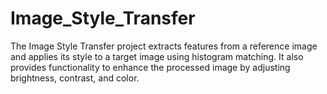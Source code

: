 # Image_Style_Transfer
The Image Style Transfer project extracts features from a reference image and applies its style to a target image using histogram matching. It also provides functionality to enhance the processed image by adjusting brightness, contrast, and color. 

